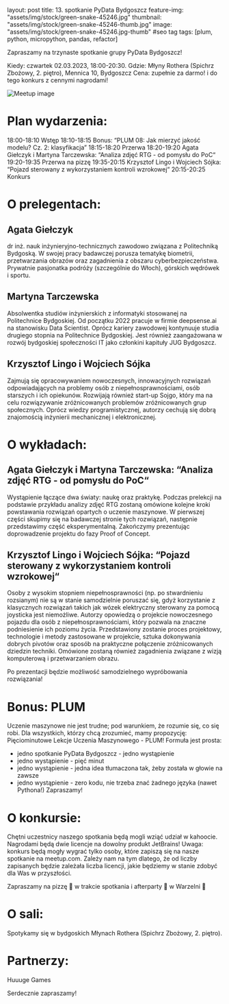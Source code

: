 layout: post
title: 13. spotkanie PyData Bydgoszcz
feature-img: "assets/img/stock/green-snake-45246.jpg"
thumbnail: "assets/img/stock/green-snake-45246-thumb.jpg"
image: "assets/img/stock/green-snake-45246.jpg-thumb" #seo tag
tags: [plum, python, micropython, pandas, refactor]

Zapraszamy na trzynaste spotkanie grupy PyData Bydgoszcz!

Kiedy: czwartek 02.03.2023, 18:00-20:30.
Gdzie: Młyny Rothera (Spichrz Zbożowy, 2. piętro), Mennica 10, Bydgoszcz
Cena: zupełnie za darmo! i do tego konkurs z cennymi nagrodami!

![Meetup image](/assets/img/meetups/2023.03-fb.jpg)

# Plan wydarzenia:

18:00-18:10 Wstęp
18:10-18:15 Bonus: “PLUM 08: Jak mierzyć jakość modelu? Cz. 2: klasyfikacja”
18:15-18:20 Przerwa
18:20-19:20 Agata Giełczyk i Martyna Tarczewska: “Analiza zdjęć RTG - od pomysłu do PoC“
19:20-19:35 Przerwa na pizzę
19:35-20:15 Krzysztof Lingo i Wojciech Sójka: “Pojazd sterowany z wykorzystaniem kontroli wzrokowej“
20:15-20:25 Konkurs

# O prelegentach:

## Agata Giełczyk

dr inż. nauk inżynieryjno-technicznych zawodowo związana z Politechniką Bydgoską. W swojej pracy badawczej porusza tematykę biometrii, przetwarzania obrazów oraz zagadnienia z obszaru cyberbezpieczeństwa. Prywatnie pasjonatka podróży (szczególnie do Włoch), górskich wędrówek i sportu.

## Martyna Tarczewska

Absolwentka studiów inżynierskich z informatyki stosowanej na Politechnice Bydgoskiej. Od początku 2022 pracuje w firmie deepsense.ai na stanowisku Data Scientist. Oprócz kariery zawodowej kontynuuje studia drugiego stopnia na Politechnice Bydgoskiej. Jest również zaangażowana w rozwój bydgoskiej społeczności IT jako członkini kapituły JUG Bydgoszcz.

## Krzysztof Lingo i Wojciech Sójka

Zajmują się opracowywaniem nowoczesnych, innowacyjnych rozwiązań odpowiadających na problemy osób z niepełnosprawnościami, osób starszych i ich opiekunów. Rozwijają również start-up Sojgo, który ma na celu rozwiązywanie zróżnicowanych problemów zróżnicowanych grup społecznych. Oprócz wiedzy programistycznej, autorzy cechują się dobrą znajomością inżynierii mechanicznej i elektronicznej.

# O wykładach:

## Agata Giełczyk i Martyna Tarczewska: “Analiza zdjęć RTG - od pomysłu do PoC“

Wystąpienie łączące dwa światy: naukę oraz praktykę. Podczas prelekcji na podstawie przykładu analizy zdjęć RTG zostaną omówione kolejne kroki powstawania rozwiązań opartych o uczenie maszynowe. W pierwszej części skupimy się na badawczej stronie tych rozwiązań, następnie przedstawimy część eksperymentalną. Zakończymy prezentując doprowadzenie projektu do fazy Proof of Concept.

## Krzysztof Lingo i Wojciech Sójka: “Pojazd sterowany z wykorzystaniem kontroli wzrokowej“

Osoby z wysokim stopniem niepełnosprawności (np. po stwardnieniu rozsianym) nie są w stanie samodzielnie poruszać się, gdyż korzystanie z klasycznych rozwiązań takich jak wózek elektryczny sterowany za pomocą joysticka jest niemożliwe.
Autorzy opowiedzą o projekcie nowoczesnego pojazdu dla osób z niepełnosprawnościami, który pozwala na znaczne podniesienie ich poziomu życia. Przedstawiony zostanie proces projektowy, technologie i metody zastosowane w projekcie, sztuka dokonywania dobrych pivotów oraz sposób na praktyczne połączenie zróżnicowanych dziedzin techniki. Omówione zostaną również zagadnienia związane z wizją komputerową i przetwarzaniem obrazu.

Po prezentacji będzie możliwość samodzielnego wypróbowania rozwiązania!

# Bonus: PLUM
Uczenie maszynowe nie jest trudne; pod warunkiem, że rozumie się, co się robi. Dla wszystkich, którzy chcą zrozumieć, mamy propozycję: Pięciominutowe Lekcje Uczenia Maszynowego - PLUM! Formuła jest prosta:
- jedno spotkanie PyData Bydgoszcz - jedno wystąpienie
- jedno wystąpienie - pięć minut
- jedno wystąpienie - jedna idea tłumaczona tak, żeby została w głowie na zawsze
- jedno wystąpienie - zero kodu, nie trzeba znać żadnego języka (nawet Pythona!)
Zapraszamy!

# O konkursie:

Chętni uczestnicy naszego spotkania będą mogli wziąć udział w kahoocie. Nagrodami będą dwie licencje na dowolny produkt JetBrains!
Uwaga: konkurs będą mogły wygrać tylko osoby, które zapiszą się na nasze spotkanie na meetup.com. Zależy nam na tym dlatego, że od liczby zapisanych będzie zależała liczba licencji, jakie będziemy w stanie zdobyć dla Was w przyszłości.

Zapraszamy na pizzę 🍕 w trakcie spotkania i afterparty 🥳 w Warzelni 🍺

# O sali:

Spotykamy się w bydgoskich Młynach Rothera (Spichrz Zbożowy, 2. piętro).

# Partnerzy:
Huuuge Games

Serdecznie zapraszamy!
